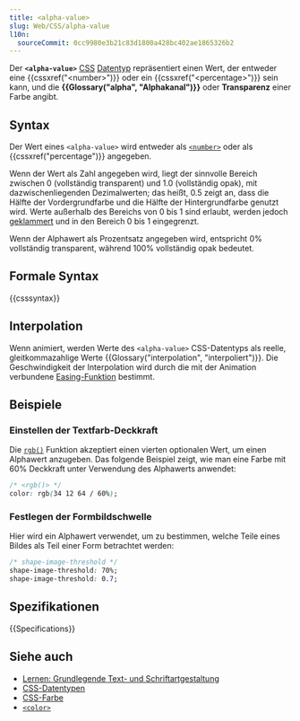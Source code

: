 ```yaml
---
title: <alpha-value>
slug: Web/CSS/alpha-value
l10n:
  sourceCommit: 0cc9980e3b21c83d1800a428bc402ae1865326b2
---
```


Der **`<alpha-value>`** [CSS](/de/docs/Web/CSS) [Datentyp](/de/docs/Web/CSS/CSS_Values_and_Units/CSS_data_types) repräsentiert einen Wert, der entweder eine {{cssxref("&lt;number&gt;")}} oder ein {{cssxref("&lt;percentage&gt;")}} sein kann, und die **{{Glossary("alpha", "Alphakanal")}}** oder **Transparenz** einer Farbe angibt.

## Syntax

Der Wert eines `<alpha-value>` wird entweder als [`<number>`](/de/docs/Web/CSS/number) oder als {{cssxref("percentage")}} angegeben.

Wenn der Wert als Zahl angegeben wird, liegt der sinnvolle Bereich zwischen 0 (vollständig transparent) und 1.0 (vollständig opak), mit dazwischenliegenden Dezimalwerten; das heißt, 0.5 zeigt an, dass die Hälfte der Vordergrundfarbe und die Hälfte der Hintergrundfarbe genutzt wird. Werte außerhalb des Bereichs von 0 bis 1 sind erlaubt, werden jedoch [geklammert](<https://en.wikipedia.org/wiki/Clamping_(graphics)>) und in den Bereich 0 bis 1 eingegrenzt.

Wenn der Alphawert als Prozentsatz angegeben wird, entspricht 0% vollständig transparent, während 100% vollständig opak bedeutet.

## Formale Syntax

{{csssyntax}}

## Interpolation

Wenn animiert, werden Werte des `<alpha-value>` CSS-Datentyps als reelle, gleitkommazahlige Werte {{Glossary("interpolation", "interpoliert")}}. Die Geschwindigkeit der Interpolation wird durch die mit der Animation verbundene [Easing-Funktion](/de/docs/Web/CSS/easing-function) bestimmt.

## Beispiele

### Einstellen der Textfarb-Deckkraft

Die [`rgb()`](/de/docs/Web/CSS/color_value/rgb) Funktion akzeptiert einen vierten optionalen Wert, um einen Alphawert anzugeben.
Das folgende Beispiel zeigt, wie man eine Farbe mit 60% Deckkraft unter Verwendung des Alphawerts anwendet:

```css
/* <rgb()> */
color: rgb(34 12 64 / 60%);
```

### Festlegen der Formbildschwelle

Hier wird ein Alphawert verwendet, um zu bestimmen, welche Teile eines Bildes als Teil einer Form betrachtet werden:

```css
/* shape-image-threshold */
shape-image-threshold: 70%;
shape-image-threshold: 0.7;
```

## Spezifikationen

{{Specifications}}

## Siehe auch

- [Lernen: Grundlegende Text- und Schriftartgestaltung](/de/docs/Learn_web_development/Core/Text_styling/Fundamentals)
- [CSS-Datentypen](/de/docs/Web/CSS/CSS_Values_and_Units/CSS_data_types)
- [CSS-Farbe](/de/docs/Web/CSS/CSS_colors)
- [`<color>`](/de/docs/Web/CSS/color_value)
